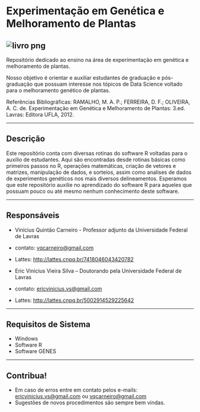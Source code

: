 # Experimentação em Genética e Melhoramento de Plantas

![livro png](https://user-images.githubusercontent.com/54208959/63212361-ccec8680-c0d9-11e9-97fb-5c1f7286da4c.jpg)
---

Repositório dedicado ao ensino na área de experimentação em genética e melhoramento de plantas. 

Nosso objetivo é orientar e auxiliar estudantes de graduação e pós-graduação que possuam interesse nos tópicos de Data Science voltado para o melhoramento genético de plantas. 

Referências Bibliográficas: RAMALHO, M. A. P.; FERREIRA, D. F.; OLIVEIRA, A. C. de. Experimentação em Genética e Melhoramento de Plantas: 3.ed. Lavras: Editora UFLA, 2012.

---
## Descrição

Este repositório conta com diversas rotinas do software R voltadas para o auxilio de estudantes. Aqui são encontradas desde rotinas básicas como primeiros passos no R, operações matemáticas, criação de vetores e matrizes, manipulação de dados, e sorteios, assim como analises de dados de experimentos genéticos nos mais diversos delineamentos. Esperamos que este repositório auxilie no aprendizado do software R para aqueles que possuam pouco ou até mesmo nenhum conhecimento deste software. 

---
## Responsáveis

- Vinícius Quintão Carneiro - Professor adjunto da Universidade Federal de Lavras 
- contato: vqcarneiro@gmail.com
- Lattes: http://lattes.cnpq.br/7418046043420782 

- Eric Vinicius Vieira Silva – Doutorando pela Universidade Federal de Lavras
- contato: ericvinicius.vs@gmail.com
- Lattes: http://lattes.cnpq.br/5002914529225642

---
## Requisitos de Sistema

- Windows
- Software R
- Software GENES

---
## Contribua!

- Em caso de erros entre em contato pelos e-mails: ericvinicius.vs@gmail.com ou vqcarneiro@gmail.com
- Sugestões de novos procedimentos são sempre bem vindas.
